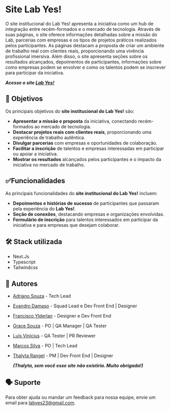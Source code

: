 # **Site Lab Yes!**

O site institucional do Lab Yes! apresenta a iniciativa como um hub de integração entre recém-formados e o mercado de tecnologia. Através de suas páginas, o site oferece informações detalhadas sobre a missão do Lab, parcerias com empresas e os tipos de projetos práticos realizados pelos participantes. As páginas destacam a proposta de criar um ambiente de trabalho real com clientes reais, proporcionando uma vivência profissional imersiva. Além disso, o site apresenta seções sobre os resultados alcançados, depoimentos de participantes, informações sobre como empresas podem se envolver e como os talentos podem se inscrever para participar da iniciativa.

**_Acesse o site [Lab Yes!](https://lab-yes.com)_**

## 🎯 Objetivos

Os principais objetivos do **site institucional do Lab Yes!** são:

- **Apresentar a missão e proposta** da iniciativa, conectando recém-formados ao mercado de tecnologia.
- **Destacar projetos reais com clientes reais**, proporcionando uma experiência de trabalho autêntica.
- **Divulgar parcerias** com empresas e oportunidades de colaboração.
- **Facilitar a inscrição** de talentos e empresas interessadas em participar ou apoiar a iniciativa.
- **Mostrar os resultados** alcançados pelos participantes e o impacto da iniciativa no mercado de trabalho.

## ✅Funcionalidades

As principais funcionalidades do **site institucional do Lab Yes!** incluem:

- **Depoimentos e histórias de sucesso** de participantes que passaram pela experiência do **Lab Yes!**.
- **Seção de conexões**, destacando empresas e organizações envolvidas.
- **Formulário de inscrição** para talentos interessados em participar da iniciativa e para empresas que desejam colaborar.

## 🛠️ Stack utilizada

- Next.Js
- Typescript
- Tailwindcss

## 👥 Autores

- [Adriano Souza](https://github.com/silvasouzaadriano) - Tech Lead
- [Evandro Damaso](https://github.com/dam450) - Squad Lead e Dev Front End | Designer
- [Francisco Ylderlan](https://github.com/FranciscoYlderlan) - Designer e Dev Front End
- [Grace Souza](https://github.com/gksouza) - PO | QA Manager | QA Tester
- [Luís Vinícius](https://www.linkedin.com/in/luisviniciuscerq/) - QA Tester | PR Reviewer
- [Marcos Silva](https://www.linkedin.com/in/massilva/) - PO | Tech Lead
- [Thalyta Rangel](https://github.com/ThalytaRangel) - PM | Dev Front End | Designer

    **_(Thalyta, sem você esse site não existiria. Muito obrigada!)_**

## 🗣️ Suporte

Para obter ajuda ou mandar um feedback para nossa equipe, envie um email para labyes23@gmail.com.
